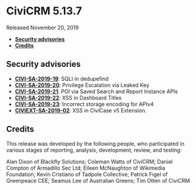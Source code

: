 # CiviCRM 5.13.7

Released November 20, 2019

- **[Security advisories](#security)**
- **[Credits](#credits)**

## <a name="security"></a>Security advisories

- **[CIVI-SA-2019-19](https://civicrm.org/advisory/civi-sa-2019-19-sqli-in-dedupefind)**: SQLI in dedupefind
- **[CIVI-SA-2019-20](https://civicrm.org/advisory/civi-sa-2019-20-privilege-escalation-via-leaked-key)**: Privilege Escalation via Leaked Key
- **[CIVI-SA-2019-21](https://civicrm.org/advisory/civi-sa-2019-21-poi-saved-search-and-report-instance-apis)**: POI via Saved Search and Report Instance APIs
- **[CIVI-SA-2019-22](https://civicrm.org/advisory/civi-sa-2019-22-xss-in-dashboard-titles)**: XSS in Dashboard Titles
- **[CIVI-SA-2019-23](https://civicrm.org/advisory/civi-sa-2019-23-incorrect-storage-encoding-for-apiv4)**: Incorrect storage encoding for APIv4
- **[CIVIEXT-SA-2019-02](https://civicrm.org/advisory/civiext-sa-2019-02-xss-in-civicase-v5-extension)**: XSS in CiviCase v5 Extension.

## <a name="credits"></a>Credits

This release was developed by the following people, who participated in
various stages of reporting, analysis, development, review, and testing:

Alan Dixon of Blackfly Solutions; Coleman Watts of CiviCRM; Daniel Compton of
Armadillo Sec Ltd; Eileen McNaughton of Wikimedia Foundation; Kevin Cristiano of
Tadpole Collective; Patrick Figel of Greenpeace CEE; Seamus Lee of Australian
Greens; Tim Otten of CiviCRM
